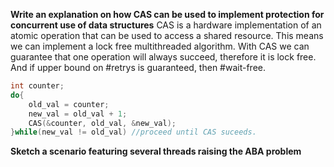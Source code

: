 **Write an explanation on how CAS can be used to implement protection for concurrent use of data structures**
CAS is a hardware implementation of an atomic operation that can be used to access a shared resource. This means we can implement a lock free multithreaded algorithm. 
With CAS we can guarantee that one operation will always succeed, therefore it is lock free.  And if upper bound on #retrys is guaranteed, then #wait-free. 

```c++
int counter; 
do{
    old_val = counter; 
    new_val = old_val + 1;
    CAS(&counter, old_val, &new_val); 
}while(new_val != old_val) //proceed until CAS suceeds. 
```

**Sketch a scenario featuring several threads raising the ABA problem**
